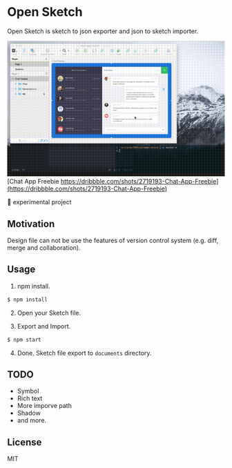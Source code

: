 # Open Sketch

Open Sketch is sketch to json exporter and json to sketch importer.

![Intro](doc/images/intro.gif)
[Chat App Freebie https://dribbble.com/shots/2719193-Chat-App-Freebie](https://dribbble.com/shots/2719193-Chat-App-Freebie)

:baby_chick: experimental project

## Motivation

Design file can not be use the features of version control system (e.g. diff, merge and collaboration).

## Usage

1. npm install.

```sh
$ npm install
```

2. Open your Sketch file.

3. Export and Import.

```sh
$ npm start
```

4. Done. Sketch file export to `documents` directory.

## TODO

- Symbol
- Rich text
- More imporve path
- Shadow
- and more.

## License
MIT
